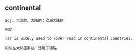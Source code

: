 ## continental
```
adj. 大洲的，大陆的；欧洲大陆的

例句

Tar is widely used to cover road in continental countries.

柏油在大陆国家被广泛用于铺路。
```